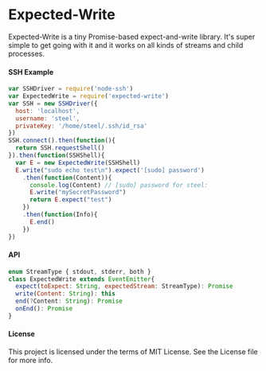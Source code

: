 Expected-Write
===========
Expected-Write is a tiny Promise-based expect-and-write library. It's super simple to get going with it and it works on all kinds of streams and child processes.

#### SSH Example
```js
var SSHDriver = require('node-ssh')
var ExpectedWrite = require('expected-write')
var SSH = new SSHDriver({
  host: 'localhost',
  username: 'steel',
  privateKey: '/home/steel/.ssh/id_rsa'
})
SSH.connect().then(function(){
  return SSH.requestShell()
}).then(function(SSHShell){
  var E = new ExpectedWrite(SSHShell)
  E.write("sudo echo test\n").expect('[sudo] password')
    .then(function(Content)){
      console.log(Content) // [sudo] password for steel:
      E.write("mySecretPassword")
      return E.expect("test")
    })
    .then(function(Info){
      E.end()
    })
})
```

#### API
```js
enum StreamType { stdout, stderr, both }
class ExpectedWrite extends EventEmitter{
  expect(toExpect: String, expectedStream: StreamType): Promise
  write(Content: String): this
  end(?Content: String): Promise
  onEnd(): Promise
}
```

#### License
This project is licensed under the terms of MIT License. See the License file for more info.